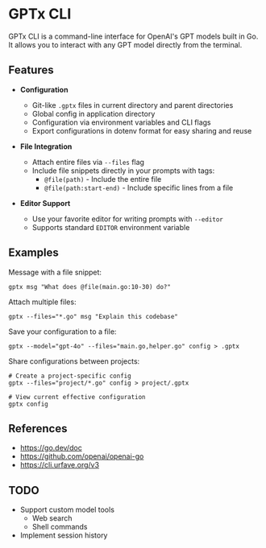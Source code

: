 # GPTx CLI

GPTx CLI is a command-line interface for OpenAI's GPT models built in Go.
It allows you to interact with any GPT model directly from the terminal.

## Features

- **Configuration**
  - Git-like `.gptx` files in current directory and parent directories
  - Global config in application directory
  - Configuration via environment variables and CLI flags
  - Export configurations in dotenv format for easy sharing and reuse

- **File Integration**
  - Attach entire files via `--files` flag
  - Include file snippets directly in your prompts with tags:
    - `@file(path)` - Include the entire file
    - `@file(path:start-end)` - Include specific lines from a file

- **Editor Support**
  - Use your favorite editor for writing prompts with `--editor`
  - Supports standard `EDITOR` environment variable

## Examples

Message with a file snippet:
```
gptx msg "What does @file(main.go:10-30) do?"
```

Attach multiple files:
```
gptx --files="*.go" msg "Explain this codebase"
```

Save your configuration to a file:
```
gptx --model="gpt-4o" --files="main.go,helper.go" config > .gptx
```

Share configurations between projects:
```
# Create a project-specific config
gptx --files="project/*.go" config > project/.gptx

# View current effective configuration
gptx config
```

## References

- https://go.dev/doc
- https://github.com/openai/openai-go
- https://cli.urfave.org/v3

## TODO

- Support custom model tools
  - Web search
  - Shell commands
- Implement session history
